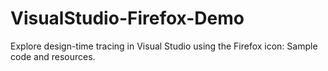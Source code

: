 # VisualStudio-Firefox-Demo
Explore design-time tracing in Visual Studio using the Firefox icon: Sample code and resources.
